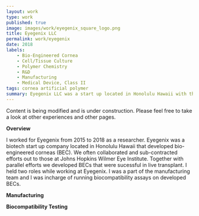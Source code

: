 ```yaml
---
layout: work
type: work
published: true
image: images/work/eyegenix_square_logo.png
title: Eyegenix LLC
permalink: work/eyegenix
date: 2018
labels:
    - Bio-Engineered Cornea
    - Cell/Tissue Culture 
    - Polymer Chemistry
    - R&D
    - Manufacturing
    - Medical Device, Class II
tags: cornea artificial polymer 
summary: Eyegenix LLC was a start up located in Honolulu Hawaii with the mission to cure corneal blindness. The cornea is the most transplanted organ worldwide and at Eyegenix we developed a bio-synthetic transplantable cornea.  Our class II medical device's advantage over donor corneas in that host versus graft interactions were non-issue.  
---
```


Content is being modified and is under construction.  Please feel free to take a look at other experiences and other pages.

**Overview**

I worked for Eyegenix from 2015 to 2018 as a researcher.  Eyegenix was a biotech start up company located in Honolulu Hawaii that developed bio-engineered corneas (BEC).  We often collaborated and sub-contracted efforts out to those at Johns Hopkins  Wilmer Eye Institute.  Together with parallel efforts we developed BECs that were sucessful in live transplant.  I held two roles while working at Eyegenix.  I was a part of the manufacturing team and I was incharge of running biocompatibility assays on developed BECs.

**Manufacturing**

**Biocompatibility Testing** 

